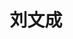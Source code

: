﻿---
title: "刘文成" # 姓名
position: "硕士" # 写硕士或博士
contact: "liuwencheng@mail.nankai.edu.cn" # 邮箱
description: "移动机器人路径规划与控制" # 研究课题
photo: "/url_test/student/liuwencheng/photo.jpg" #
item:
- 大连海事大学本科 # 改成自己的最高学位
---

